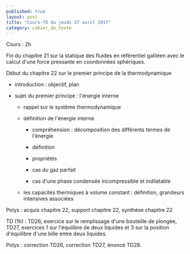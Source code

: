 ```yaml
---
published: true
layout: post
title: "Cours-TD du jeudi 27 avril 2017"
category: cahier_de_texte
---
```

Cours : 2h

Fin du chapitre 21 sur la statique des fluides en référentiel galiléen avec le calcul d'une force pressante en coordonnées sphériques.

Début du chapitre 22 sur le premier principe de la thermodynamique

- introduction : objectif, plan

- sujet du premier principe : l'énergie interne

  - rappel sur le système thermodynamique

  - définition de l'énergie interne

    - compréhension : décomposition des différents termes de l'énergie

    - définition

    - propriétés

    - cas du gaz parfait

    - cas d'une phase condensée incompressible et indilatable

  - les capacités thermiques à volume constant : définition, grandeurs intensives associées

Polys : acquis chapitre 22, support chapitre 22, synthèse chapitre 22

TD (1h) : TD26, exercice sur le remplissage d'une bouteille de plongée, TD27, exercices 1 sur l'équilibre de deux liquides et 3 sur la position d'équilibre d'une bille entre deux liquides.

Polys : correction TD26, correction TD27, énoncé TD28.

